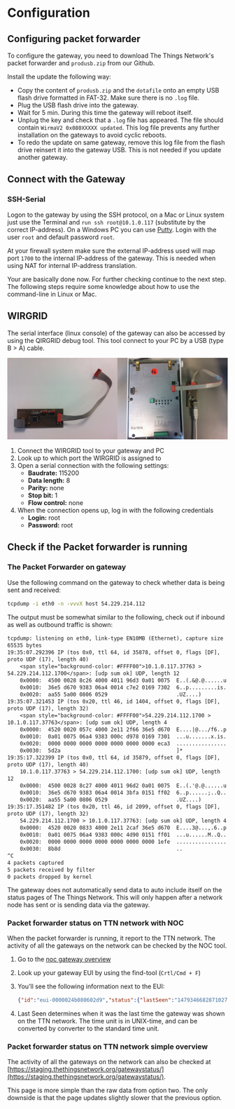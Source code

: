 # Configuration

## Configuring packet forwarder
To configure the gateway, you need to download The Things Network's packet forwarder and `produsb.zip` from our Github.

Install the update the following way:

- Copy the content of `produsb.zip` and the `dotafile` onto an empty USB flash drive formatted in FAT-32. Make sure there is no `.log` file.
- Plug the USB flash drive into the gateway.
- Wait for 5 min. During this time the gateway will reboot itself.
- Unplug the key and check that a `.log` file has appeared. The file should contain  `WirmaV2 0x080XXXXX updated`. This log file prevents any further installation on the gateways to avoid cyclic reboots.
- To redo the update on same gateway, remove this log file from the flash drive reinsert it into the gateway USB. This is not needed if you update another gateway.

## Connect with the Gateway

### SSH-Serial
Logon to the gateway by using the SSH protocol, on a Mac or Linux system just use the Terminal and `run ssh root@10.1.0.117` (substitute by the correct IP-address). On a Windows PC you can use [Putty](http://www.chiark.greenend.org.uk/~sgtatham/putty/download.html). Login with the user `root` and default password `root`.

At your firewall system make sure the external IP-address used will map port `1700` to the internal IP-address of the gateway. This is needed when using NAT for internal IP-address translation.

Your are basically done now. For further checking continue to the next step. The following steps require some knowledge about how to use the command-line in Linux or Mac.

## WIRGRID
The serial interface (linux console) of the gateway can also be accessed by using the QIRGRID debug tool. This tool connect to your PC by a USB (type B > A) cable.

![WIRGRID](config-wirgrid.jpg)

1.	Connect the WIRGRID tool to your gateway and PC 
2.	Look up to which port the WIRGRID is assigned to
3.	Open a serial connection with the following settings:
    - **Baudrate:** 115200
    - **Data length:** 8
    - **Parity:** none
    - **Stop bit:** 1
    - **Flow control:** none
4. When the connection opens up, log in with the following credentials
    - **Login:** root
    - **Password:** root

## Check if the Packet forwarder is running

### The Packet Forwarder on gateway
Use the following command on the gateway to check whether data is being sent and received:

```bash
tcpdump -i eth0 -n -vvvX host 54.229.214.112
```

The output must be somewhat similar to the following, check out if inbound as well as outbound traffic is shown:

```plaintext
tcpdump: listening on eth0, link-type EN10MB (Ethernet), capture size 65535 bytes
19:35:07.292396 IP (tos 0x0, ttl 64, id 35878, offset 0, flags [DF], proto UDP (17), length 40)
    <span style="background-color: #FFFF00">10.1.0.117.37763 > 54.229.214.112.1700</span>: [udp sum ok] UDP, length 12
	0x0000:  4500 0028 8c26 4000 4011 96d3 0a01 0075  E..(.&@.@......u
	0x0010:  36e5 d670 9383 06a4 0014 c7e2 0169 7302  6..p.........is.
	0x0020:  aa55 5a00 0806 0529                      .UZ....)
19:35:07.321453 IP (tos 0x20, ttl 46, id 1404, offset 0, flags [DF], proto UDP (17), length 32)
    <span style="background-color: #FFFF00">54.229.214.112.1700 > 10.1.0.117.37763</span>: [udp sum ok] UDP, length 4
	0x0000:  4520 0020 057c 4000 2e11 2f66 36e5 d670  E....|@.../f6..p
	0x0010:  0a01 0075 06a4 9383 000c d978 0169 7301  ...u.......x.is.
	0x0020:  0000 0000 0000 0000 0000 0000 0000 eca3  ................
	0x0030:  5d2a                                     ]*
19:35:17.322399 IP (tos 0x0, ttl 64, id 35879, offset 0, flags [DF], proto UDP (17), length 40)
    10.1.0.117.37763 > 54.229.214.112.1700: [udp sum ok] UDP, length 12
	0x0000:  4500 0028 8c27 4000 4011 96d2 0a01 0075  E..(.'@.@......u
	0x0010:  36e5 d670 9383 06a4 0014 3bfa 0151 ff02  6..p......;..Q..
	0x0020:  aa55 5a00 0806 0529                      .UZ....)
19:35:17.351482 IP (tos 0x20, ttl 46, id 2099, offset 0, flags [DF], proto UDP (17), length 32)
    54.229.214.112.1700 > 10.1.0.117.37763: [udp sum ok] UDP, length 4
	0x0000:  4520 0020 0833 4000 2e11 2caf 36e5 d670  E....3@...,.6..p
	0x0010:  0a01 0075 06a4 9383 000c 4d90 0151 ff01  ...u......M..Q..
	0x0020:  0000 0000 0000 0000 0000 0000 0000 1efe  ................
	0x0030:  8b8d                                     ..
^C
4 packets captured
5 packets received by filter
0 packets dropped by kernel
```

The gateway does not automatically send data to auto include itself on the status pages of The Things Network. This will only happen after a network node has sent or is sending data via the gateway.

### Packet forwarder status on TTN network with NOC

When the packet forwarder is running, it report to the TTN network. The activity of all the gateways on the network can be checked by the NOC tool. 

1.	Go to the [noc gateway overview](http://noc.thethingsnetwork.org:2020/api/v1/gateways)
2.	Look up your gateway EUI by using the find-tool (`Crtl/Cmd + F`)
3.	You’ll see the following information next to the EUI:

    ```json
    {"id":"eui-0000024b080602d9","status":{"lastSeen":"1479346682871027747"}}
    ```
    
4.	Last Seen determines when it was the last time the gateway was shown on the TTN network. The time unit is in UNIX-time, and can be converted by converter to the standard time unit.

### Packet forwarder status on TTN network simple overview

The activity of all the gateways on the network can also be checked at [https://staging.thethingsnetwork.org/gatewaystatus/](https://staging.thethingsnetwork.org/gatewaystatus/).

This page is more simple than the raw data from option two. The only downside is that the page updates slightly slower that the previous option.
